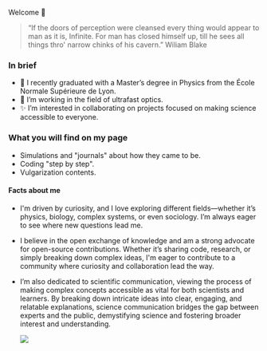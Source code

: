 Welcome 👋

  > “If the doors of perception were cleansed every thing would appear to man as it is, Infinite. For man has closed himself up, till he sees all things thro' narrow chinks of his cavern.”
  >    Wiliam Blake

### In brief
- 🌱 I recently graduated with a Master’s degree in Physics from the École Normale Supérieure de Lyon.
- 👀 I’m working in the field of ultrafast optics.
- ✨ I’m interested in collaborating on projects focused on making science accessible to everyone.


### What you will find on my page
- Simulations and "journals" about how they came to be.
- Coding "step by step".
- Vulgarization contents.


#### Facts about me
- I'm driven by curiosity, and I love exploring different fields—whether it’s physics, biology, complex systems, or even sociology. I’m always eager to see where new questions lead me.
- I believe in the open exchange of knowledge and am a strong advocate for open-source contributions.  Whether it’s sharing code, research, or simply breaking down complex ideas, I'm eager to contribute to a community where curiosity and collaboration lead the way.
- I’m also dedicated to scientific communication, viewing the process of making complex concepts accessible as vital for both scientists and learners. By breaking down intricate ideas into clear, engaging, and relatable explanations, science communication bridges the gap between experts and the public, demystifying science and fostering broader interest and understanding.

  ![]([https://github.com/gif/gif.gif](https://github.com/clara-flo/gif/blob/aa35a8dcd99a83b766a787fc4d08021b4355122f/gif.gif))



<!---
clara-flo/clara-flo is a ✨ special ✨ repository because its `README.md` (this file) appears on your GitHub profile.
You can click the Preview link to take a look at your changes.
- 📫 How to reach me ...
- 😄 Pronouns: ...
- ⚡ Fun fact: ...
--->
